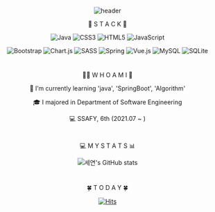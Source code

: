 <div align="center">
  
![header](https://capsule-render.vercel.app/api?type=waving&color=0:FFC6C6,100:FF7E7E&height=300&section=header&text=Seyeonn's%20Git👩‍💻&fontSize=60&fontColor=FFF)
  
📌 S T A C K 🧐
 
![Java](https://img.shields.io/badge/java-%23ED8B00.svg?style=for-the-badge&logo=java&logoColor=white) ![CSS3](https://img.shields.io/badge/css3-%231572B6.svg?style=for-the-badge&logo=css3&logoColor=white) ![HTML5](https://img.shields.io/badge/html5-%23E34F26.svg?style=for-the-badge&logo=html5&logoColor=white) ![JavaScript](https://img.shields.io/badge/javascript-%23323330.svg?style=for-the-badge&logo=javascript&logoColor=%23F7DF1E)
  
![Bootstrap](https://img.shields.io/badge/bootstrap-%23563D7C.svg?style=for-the-badge&logo=bootstrap&logoColor=white) ![Chart.js](https://img.shields.io/badge/chart.js-F5788D.svg?style=for-the-badge&logo=chart.js&logoColor=white) ![SASS](https://img.shields.io/badge/SASS-hotpink.svg?style=for-the-badge&logo=SASS&logoColor=white) ![Spring](https://img.shields.io/badge/spring-%236DB33F.svg?style=for-the-badge&logo=spring&logoColor=white) ![Vue.js](https://img.shields.io/badge/vuejs-%2335495e.svg?style=for-the-badge&logo=vuedotjs&logoColor=%234FC08D) ![MySQL](https://img.shields.io/badge/mysql-%2300f.svg?style=for-the-badge&logo=mysql&logoColor=white) ![SQLite](https://img.shields.io/badge/sqlite-%2307405e.svg?style=for-the-badge&logo=sqlite&logoColor=white)  
  
  #
  
  
🙋‍♀️ W H O  A M  I 🥜

🌱 I’m currently learning 'java', 'SpringBoot', 'Algorithm'
  
🎓 I majored in Department of Software Engineering

💻 SSAFY, 6th (2021.07 ~ )  
  
 
  #
  
  
💻 M Y  S T A T S 📊
  
![세연's GitHub stats](https://github-readme-stats.vercel.app/api?username=seyeonn&&show_icons=true&theme=dracula)  

  #
    
🍀 T O D A Y 🍀
  
[![Hits](https://hits.seeyoufarm.com/api/count/incr/badge.svg?url=https%3A%2F%2Fgithub.com%2Fseyeonn&count_bg=%23AACC5E&title_bg=%23FFB4BF&icon=&icon_color=%23E7E7E7&title=hits&edge_flat=false)](https://hits.seeyoufarm.com)  

</div>
<!--
**seyeonn/seyeonn** is a ✨ _special_ ✨ repository because its `README.md` (this file) appears on your GitHub profile.

Here are some ideas to get you started:

- 🔭 I’m currently working on ...
- 🌱 I’m currently learning 'java', 'SpringBoot', 'Algorithm'
- 👯 I’m looking to collaborate on ...
- 🤔 I’m looking for help with ...
- 💬 Ask me about ...
- 📫 How to reach me: ...
- 😄 Pronouns: ...
- ⚡ Fun fact: ...
-->
